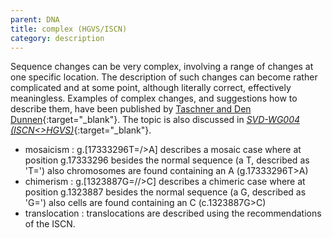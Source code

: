 ```yaml
---
parent: DNA
title: complex (HGVS/ISCN)
category: description
---
```


Sequence changes can be very complex, involving a range of changes at one specific location. The description of such changes can become rather complicated and at some point, although literally correct, effectively meaningless. Examples of complex changes, and suggestions how to describe them, have been published by [Taschner and Den Dunnen](http://onlinelibrary.wiley.com/doi/10.1002/humu.21427/pdf){:target="\_blank"}. The topic is also discussed in [_SVD-WG004 (ISCN<>HGVS)_](/bg-material/consultation/svd-wg004/){:target="\_blank"}.

*	mosaicism
	:	g.[17333296T=/>A] describes a mosaic case where at position g.17333296 besides the normal sequence (a T, described as 'T=') also chromosomes are found containing an A (g.17333296T>A)
*	chimerism
	:	g.[1323887G=//>C] describes a chimeric case where at position g.1323887 besides the normal sequence (a G, described as 'G=') also cells are found containing an C (c.1323887G>C)
*	translocation
	:	translocations are described using the recommendations of the ISCN.
	
